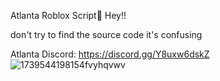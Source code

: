 Atlanta Roblox Script🔮
Hey!!

don't try to find the source code it's confusing

Atlanta Discord: https://discord.gg/Y8uxw6dskZ
![1739544198154fvyhqvwv](https://github.com/user-attachments/assets/cd73d175-7213-4d37-a61e-bf0e754ac76e)
